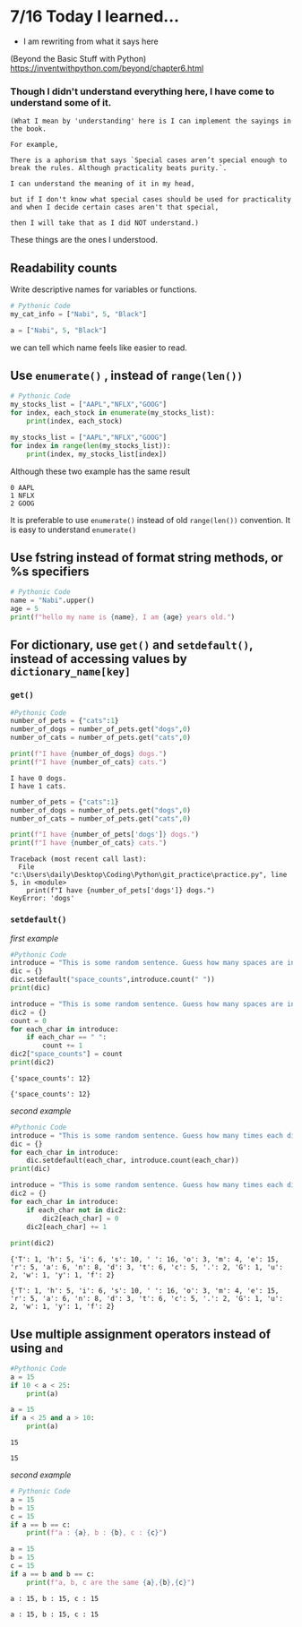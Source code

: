 # 7/16 Today I learned...

- I am rewriting from what it says here

(Beyond the Basic Stuff with Python)
https://inventwithpython.com/beyond/chapter6.html

### Though I didn't understand everything here, I have come to understand some of it.

```
(What I mean by 'understanding' here is I can implement the sayings in the book.

For example,

There is a aphorism that says `Special cases aren’t special enough to break the rules. Although practicality beats purity.`.

I can understand the meaning of it in my head, 

but if I don't know what special cases should be used for practicality and when I decide certain cases aren't that special,

then I will take that as I did NOT understand.)
```
These things are the ones I understood.


## Readability counts
Write descriptive names for variables or functions.
```py
# Pythonic Code
my_cat_info = ["Nabi", 5, "Black"]
```
```py
a = ["Nabi", 5, "Black"]
```

we can tell which name feels like easier to read.

## Use `enumerate()` , instead of `range(len())`
```py
# Pythonic Code
my_stocks_list = ["AAPL","NFLX","GOOG"]
for index, each_stock in enumerate(my_stocks_list):
    print(index, each_stock)
```
```py
my_stocks_list = ["AAPL","NFLX","GOOG"]
for index in range(len(my_stocks_list)):
    print(index, my_stocks_list[index])
```

Although these two example has the same result
```
0 AAPL
1 NFLX
2 GOOG
```
It is preferable to use `enumerate()` instead of old `range(len())` convention. It is easy to understand `enumerate()`

## Use fstring instead of format string methods, or %s specifiers
```py
# Pythonic Code
name = "Nabi".upper()
age = 5
print(f"hello my name is {name}, I am {age} years old.")
```

## For dictionary, use `get()` and `setdefault()`, instead of accessing values by `dictionary_name[key]`
### `get()`
```py
#Pythonic Code
number_of_pets = {"cats":1}
number_of_dogs = number_of_pets.get("dogs",0)
number_of_cats = number_of_pets.get("cats",0)

print(f"I have {number_of_dogs} dogs.")
print(f"I have {number_of_cats} cats.")
```
```
I have 0 dogs.
I have 1 cats.
```
```py
number_of_pets = {"cats":1}
number_of_dogs = number_of_pets.get("dogs",0)
number_of_cats = number_of_pets.get("cats",0)

print(f"I have {number_of_pets['dogs']} dogs.")
print(f"I have {number_of_cats} cats.")
```
```
Traceback (most recent call last):
  File "c:\Users\daily\Desktop\Coding\Python\git_practice\practice.py", line 5, in <module>
    print(f"I have {number_of_pets['dogs']} dogs.")
KeyError: 'dogs'
```
### `setdefault()`
<em>first example</em>
```py
#Pythonic Code
introduce = "This is some random sentence. Guess how many spaces are in this sentence."
dic = {}
dic.setdefault("space_counts",introduce.count(" "))
print(dic)
```
```py
introduce = "This is some random sentence. Guess how many spaces are in this sentence."
dic2 = {}
count = 0
for each_char in introduce:
    if each_char == " ":
        count += 1
dic2["space_counts"] = count 
print(dic2)
```
```
{'space_counts': 12}
```
```
{'space_counts': 12}
```
<em>second example</em>
```py
#Pythonic Code
introduce = "This is some random sentence. Guess how many times each different character are used in this sentence."
dic = {}
for each_char in introduce:
    dic.setdefault(each_char, introduce.count(each_char))
print(dic)
```
```py
introduce = "This is some random sentence. Guess how many times each different character are used in this sentence."
dic2 = {}
for each_char in introduce:
    if each_char not in dic2:
        dic2[each_char] = 0
    dic2[each_char] += 1
    
print(dic2)
```
```
{'T': 1, 'h': 5, 'i': 6, 's': 10, ' ': 16, 'o': 3, 'm': 4, 'e': 15, 'r': 5, 'a': 6, 'n': 8, 'd': 3, 't': 6, 'c': 5, '.': 2, 'G': 1, 'u': 2, 'w': 1, 'y': 1, 'f': 2}
```
```
{'T': 1, 'h': 5, 'i': 6, 's': 10, ' ': 16, 'o': 3, 'm': 4, 'e': 15, 'r': 5, 'a': 6, 'n': 8, 'd': 3, 't': 6, 'c': 5, '.': 2, 'G': 1, 'u': 2, 'w': 1, 'y': 1, 'f': 2}
```
## Use multiple assignment operators instead of using `and`

```py
#Pythonic Code
a = 15
if 10 < a < 25:
    print(a)
```
```py
a = 15
if a < 25 and a > 10:
    print(a)
```
```
15
```
```
15
```
<em>second example</em>
```py
# Pythonic Code
a = 15
b = 15
c = 15
if a == b == c:
    print(f"a : {a}, b : {b}, c : {c}")
```
```py
a = 15
b = 15
c = 15
if a == b and b == c:
    print(f"a, b, c are the same {a},{b},{c}")
```
```
a : 15, b : 15, c : 15
```
```
a : 15, b : 15, c : 15
```

